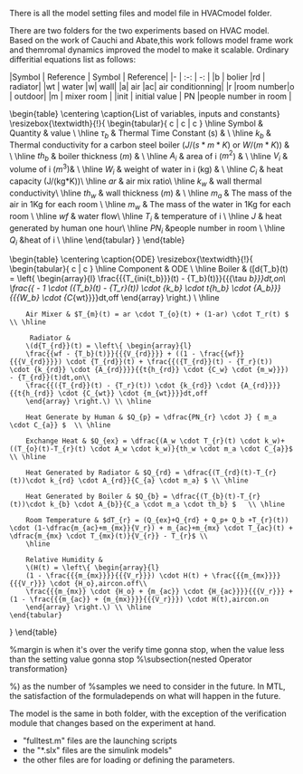 There is all the model setting files and model file in HVACmodel folder.

There are two folders for the two experiments based on HVAC model.
Based on the work of Cauchi and Abate,this work follows model frame work and themromal dynamics improved the model to make it scalable. Ordinary differitial equations list as follows:

|Symbol | Reference  | Symbol | Reference|
|- | :-: | -: |
|b | bolier |rd  | radiator|
|wt | water |w|  wall|
|a| air |ac| air conditionning|
|r |room number|o | outdoor|
|m | mixer room |
|init | initial value | PN |people number in room | 
	

\begin{table}
	\centering
	\caption{List of variables, inputs and constants}
	\resizebox{\textwidth}{!}{
	\begin{tabular}{ c | c | c } 
		\hline
		Symbol & Quantity & value \\ \hline
		$\tau_{b}$ & Thermal Time Constant (s) & \\ \hline
		$k_{b}$ & Thermal conductivity for a carbon steel boiler ($J/(s*m*K)$ or $W/(m*K)$)  & \\ \hline
		$th_{b}$ & boiler thickness ($m$) &   \\ \hline
		$A_i$ & area of i ($m^2$) & \\ \hline
		$V_i$ & volume of i ($m^3$)&  \\ \hline
		$W_i$ & weight of water in i (kg) & \\ \hline
		$C_i$ & heat capacity (J/(kg*K))\\ \hline
		$ar$   & air mix ratio\\ \hline
		$k_w$ & wall thermal conductivity\\ \hline
		$th_{w}$ & wall thickness ($m$) &   \\ \hline
		$m_a$ & The mass of the air in 1Kg for each room \\ \hline
		$m_w$ & The mass of the water in 1Kg for each room \\ \hline
		$wf$ & water flow\\ \hline
		$T_i$ & temperature of i \\ \hline
		$J$  & heat generated by human one hour\\
		\hline
		$PN_i$  &people number in room \\ \hline
		$Q_i$  &heat of i \\ \hline
	\end{tabular}
     }
\end{table}


\begin{table}
	\centering
	\caption{ODE}
	\resizebox{\textwidth}{!}{
	\begin{tabular}{ c | c } 
		\hline
		Component & ODE  \\ \hline
		Boiler & 
		\([d{T_b}(t) = \left\{ \begin{array}{l}
		\frac{{{T_{ini{t_b}}}(t) - {T_b}(t)}}{{{\tau _b}}}dt,on\\
		\frac{{ - 1 \cdot ({T_b}(t) - {T_r}(t)) \cdot {k_b} \cdot t{h_b} \cdot {A_b}}}{{{W_b} \cdot {C_{wt}}}}dt,off
		\end{array} \right.\) \\ \hline
		
		
		Air Mixer & $T_{m}(t) = ar \cdot T_{o}(t) + (1-ar) \cdot T_r(t) $ \\ \hline
         	
         Radiator &
		\(d{T_{rd}}(t) = \left\{ \begin{array}{l}
		\frac{{wf - {T_b}(t)}}{{{V_{rd}}}} + ((1 - \frac{{wf}}{{{V_{rd}}}}) \cdot {T_{rd}}(t) + \frac{{({T_{rd}}(t) - {T_r}(t)) \cdot {k_{rd}} \cdot {A_{rd}}}}{{t{h_{rd}} \cdot {C_w} \cdot {m_w}}}) - {T_{rd}}(t)dt,on\\
		\frac{{({T_{rd}}(t) - {T_r}(t)) \cdot {k_{rd}} \cdot {A_{rd}}}}{{t{h_{rd}} \cdot {C_{wt}} \cdot {m_{wt}}}}dt,off
		\end{array} \right.\) \\ \hline
		
		Heat Generate by Human & $Q_{p} = \dfrac{PN_{r} \cdot J} { m_a \cdot C_{a}} $  \\ \hline
		
		Exchange Heat & $Q_{ex} = \dfrac{(A_w \cdot T_{r}(t) \cdot k_w)+((T_{o}(t)-T_{r}(t) \cdot A_w \cdot k_w)}{th_w \cdot m_a \cdot C_{a}}$  \\ \hline
		
		Heat Generated by Radiator & $Q_{rd} = \dfrac{(T_{rd}(t)-T_{r}(t))\cdot k_{rd} \cdot A_{rd}}{C_{a} \cdot m_a} $ \\ \hline
		
		Heat Generated by Boiler & $Q_{b} = \dfrac{(T_{b}(t)-T_{r}(t))\cdot k_{b} \cdot A_{b}}{C_a \cdot m_a \cdot th_b} $   \\ \hline
		
		Room Temperature & $dT_{r} = (Q_{ex}+Q_{rd} + Q_p+ Q_b +T_{r}(t)) \cdot (1-\dfrac{m_{ac}+m_{mx}}{V_r}) + m_{ac}+m_{mx} \cdot T_{ac}(t) + \dfrac{m_{mx} \cdot T_{mx}(t)}{V_{r}} - T_{r}$ \\ 
		\hline
		
		Relative Humidity & 
		\(H(t) = \left\{ \begin{array}{l}
		(1 - \frac{{{m_{mx}}}}{{{V_r}}}) \cdot H(t) + \frac{{{m_{mx}}}}{{{V_r}}} \cdot {H_o},aircon.off\\
		\frac{{{m_{mx}} \cdot {H_o} + {m_{ac}} \cdot {H_{ac}}}}{{{V_r}}} + (1 - \frac{{{m_{ac}} + {m_{mx}}}}{{{V_r}}}) \cdot H(t),aircon.on
		\end{array} \right.\) \\ \hline
    \end{tabular} 
}
\end{table}


%margin is when it's over the verify time gonna stop, when the value less than  the setting value gonna stop
%\subsection{nested Operator transformation}



%) as the number of
%samples we need to consider in the future. In MTL, the satisfaction of the formuladepends on what will happen in the future.





The model is the same in both folder, with the exception of the verification module that changes based on the experiment at hand.

- "fulltest.m" files are the launching scripts
- the "*.slx" files are the simulink models"
- the other files are for loading or defining the parameters.
